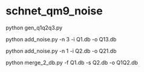 # schnet_qm9_noise

python gen_q1q2q3.py

python add_noise.py -n 3 -i Q1.db -o Q13.db

python add_noise.py -n 1 -i Q2.db -o Q21.db

python merge_2_db.py -f Q1.db -s Q2.db -o Q1Q2.db
